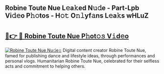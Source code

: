## Robine Toute Nue L𝚎a𝚔ed N𝚞𝚍e - Part-Lpb Vi𝚍𝚎o P𝚑𝚘tos - H𝚘𝚝 O𝚗𝚕yf𝚊ns L𝚎a𝚔s wHLuZ

# <h2><a href="http://kfdere.oniu.top/?m=Robine+Toute+Nue">🔗👉 🔴 Robine Toute Nue P𝚑ot𝚘𝚜 V𝚒d𝚎o</a></h2>

[![Robine Toute Nue Nu𝚍e𝚜](https://i.imgur.com/0qMVB7G.gif)](http://kfdere.oniu.top/?m=Robine+Toute+Nue)
Digital content creator Robine Toute Nue, famed for publishing dance and lifestyle ideas, through performances and personal vlogs. Humanitarian Robine Toute Nue, celebrated for their selfless acts and commitment to helping others.  
